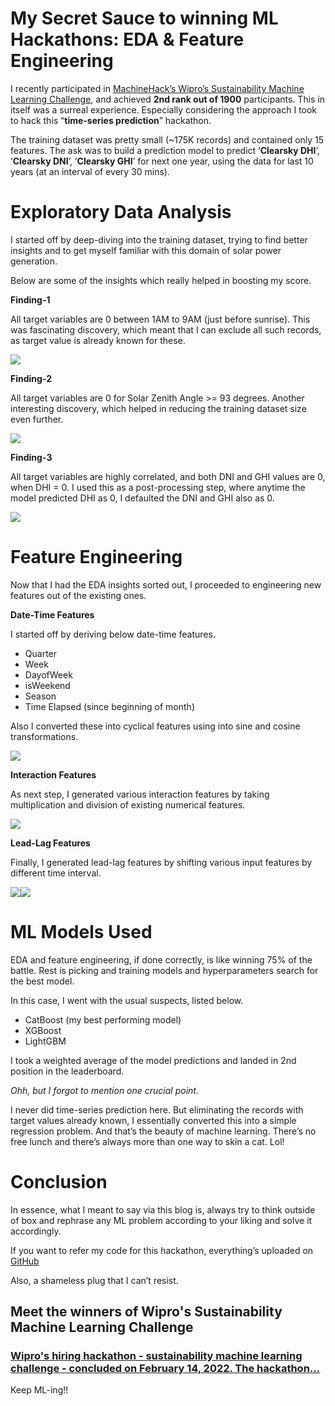 My Secret Sauce to winning ML Hackathons: EDA & Feature Engineering
===================================================================

I recently participated in [MachineHack’s Wipro’s Sustainability Machine Learning Challenge](https://machinehack.com/hackathon/wipro_sustainability_machine_learning_challenge/overview), and achieved **2nd rank out of 1900** participants. This in itself was a surreal experience. Especially considering the approach I took to hack this “**time-series prediction**” hackathon.

The training dataset was pretty small (~175K records) and contained only 15 features. The ask was to build a prediction model to predict ‘**Clearsky DHI**’, ‘**Clearsky DNI**’, ‘**Clearsky GHI**’ for next one year, using the data for last 10 years (at an interval of every 30 mins).

Exploratory Data Analysis
=========================

I started off by deep-diving into the training dataset, trying to find better insights and to get myself familiar with this domain of solar power generation.

Below are some of the insights which really helped in boosting my score.

**Finding-1**

All target variables are 0 between 1AM to 9AM (just before sunrise). This was fascinating discovery, which meant that I can exclude all such records, as target value is already known for these.

![](https://miro.medium.com/max/1400/1*mWR-m0zw9GIPXle-2wvtww.png)

**Finding-2**

All target variables are 0 for Solar Zenith Angle >= 93 degrees. Another interesting discovery, which helped in reducing the training dataset size even further.

![](https://miro.medium.com/max/1400/1*G0Exumt64ks8KERtZOnY0g.png)

**Finding-3**

All target variables are highly correlated, and both DNI and GHI values are 0, when DHI = 0. I used this as a post-processing step, where anytime the model predicted DHI as 0, I defaulted the DNI and GHI also as 0.

![](https://miro.medium.com/max/1400/1*TxaChNrJFeExxLe8HBJ-GQ.png)

Feature Engineering
===================

Now that I had the EDA insights sorted out, I proceeded to engineering new features out of the existing ones.

**Date-Time Features**

I started off by deriving below date-time features.

*   Quarter
*   Week
*   DayofWeek
*   isWeekend
*   Season
*   Time Elapsed (since beginning of month)

Also I converted these into cyclical features using into sine and cosine transformations.

![](https://miro.medium.com/max/1100/1*jQtI4WPepIdyg9CKiFafdw.png)

**Interaction Features**

As next step, I generated various interaction features by taking multiplication and division of existing numerical features.

![](https://miro.medium.com/max/1400/1*_GGnUgzB1r5qg1WVmNmkZg.png)

**Lead-Lag Features**

Finally, I generated lead-lag features by shifting various input features by different time interval.

![](https://miro.medium.com/max/1400/1*RJeXhNYQHzyuh8-yj1N1Mg.png)![](https://miro.medium.com/max/1400/1*0ZoKRfNfG4lQvs5zHiqSjA.png)

ML Models Used
==============

EDA and feature engineering, if done correctly, is like winning 75% of the battle. Rest is picking and training models and hyperparameters search for the best model.

In this case, I went with the usual suspects, listed below.

*   CatBoost (my best performing model)
*   XGBoost
*   LightGBM

I took a weighted average of the model predictions and landed in 2nd position in the leaderboard.

_Ohh, but I forgot to mention one crucial point._

I never did time-series prediction here. But eliminating the records with target values already known, I essentially converted this into a simple regression problem. And that’s the beauty of machine learning. There’s no free lunch and there’s always more than one way to skin a cat. Lol!

Conclusion
==========

In essence, what I meant to say via this blog is, always try to think outside of box and rephrase any ML problem according to your liking and solve it accordingly.

If you want to refer my code for this hackathon, everything’s uploaded on [GitHub](https://github.com/analyticsindiamagazine/MachineHack/tree/master/Hackathon_Solutions/wipro_sustainability_machine_learning_challenge/Tapas_Das_Rank_2)

Also, a shameless plug that I can’t resist.

Meet the winners of Wipro's Sustainability Machine Learning Challenge
---------------------------------------------------------------------
### [Wipro's hiring hackathon - sustainability machine learning challenge - concluded on February 14, 2022. The hackathon…](https://analyticsindiamag.com/meet-the-winners-of-wipros-sustainability-machine-learning-challenge/)

Keep ML-ing!!
